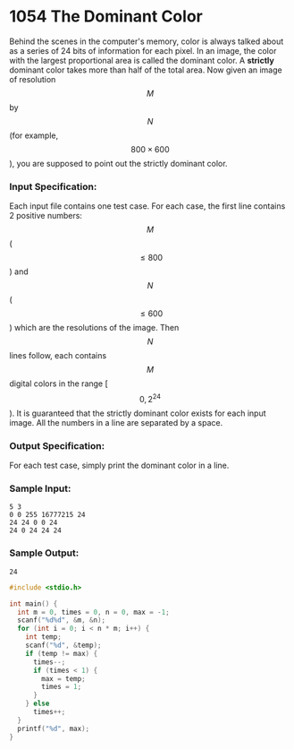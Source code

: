 # 1054 The Dominant Color
Behind the scenes in the computer's memory, color is always talked about as a series of 24 bits of information for each pixel. In an image, the color with the largest proportional area is called the dominant color. A **strictly** dominant color takes more than half of the total area. Now given an image of resolution $$M$$ by $$N$$ (for example, $$800\times 600$$), you are supposed to point out the strictly dominant color.

### Input Specification:

Each input file contains one test case. For each case, the first line contains 2 positive numbers: $$M$$ ($$\le 800$$) and $$N$$ ($$\le 600$$) which are the resolutions of the image. Then $$N$$ lines follow, each contains $$M$$ digital colors in the range [$$0, 2^{24}$$). It is guaranteed that the strictly dominant color exists for each input image. All the numbers in a line are separated by a space.

### Output Specification:

For each test case, simply print the dominant color in a line.

### Sample Input:
```in
5 3
0 0 255 16777215 24
24 24 0 0 24
24 0 24 24 24
```

### Sample Output:
```out
24
```

```cpp
#include <stdio.h>

int main() {
  int m = 0, times = 0, n = 0, max = -1;
  scanf("%d%d", &m, &n);
  for (int i = 0; i < n * m; i++) {
    int temp;
    scanf("%d", &temp);
    if (temp != max) {
      times--;
      if (times < 1) {
        max = temp;
        times = 1;
      }
    } else
      times++;
  }
  printf("%d", max);
}
```